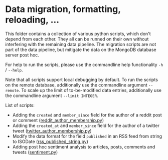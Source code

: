 # Data migration, formatting, reloading, ...

This folder contains a collection of various python scripts, which don't depend from each other. They all can be runned on their own without interfering with the remaining data pipeline. The migration scripts are not part of the data pipeline, but mitigate the data on the MongoDB database server post hoc.  

For help to run the scripts, please use the commandline help functionality `-h` / `--help`.

Note that all scripts support local debugging by default. To run the scripts on the remote database, additionally use the commandline argument `--remote`. To scale up the limit of to-be-modified data entries, additionally use the commandline argument `--limit INTEGER`.

List of scripts:  
- Adding the `created` and `member_since` field for the author of a reddit post or comment ([reddit_author_membership.py](reddit_author_membership.py))
- Adding the `created_at` and `member_since` field for the author of a twitter tweet ([twitter_author_membership.py](twitter_author_membership.py))
- Modify the data format for the field `published` in an RSS feed from string to ISODate ([rss_published_string.py](rss_published_string.py))
- Adding post hoc sentiment analysis to articles, posts, comments and tweets ([sentiment.py](sentiment.py))